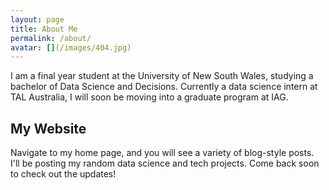 ```yaml
---
layout: page
title: About Me
permalink: /about/
avatar: [](/images/404.jpg)
---
```


I am a final year student at the University of New South Wales, studying a bachelor of Data Science and Decisions. Currently a data science intern at TAL Australia, I will soon be moving into a graduate program at IAG. 

## My Website 

Navigate to my home page, and you will see a variety of blog-style posts. I'll be posting my random data science and tech projects. Come back soon to check out the updates! 


